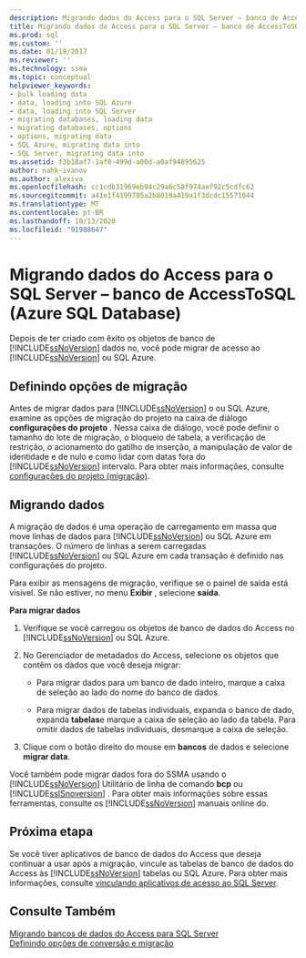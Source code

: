 ```yaml
---
description: Migrando dados do Access para o SQL Server – banco de AccessToSQL (Azure SQL Database)
title: Migrando dados do Access para o SQL Server – banco de AccessToSQL (Azure SQL Database) | Microsoft Docs
ms.prod: sql
ms.custom: ''
ms.date: 01/19/2017
ms.reviewer: ''
ms.technology: ssma
ms.topic: conceptual
helpviewer_keywords:
- bulk loading data
- data, loading into SQL Azure
- data, loading into SQL Server
- migrating databases, loading data
- migrating databases, options
- options, migrating data
- SQL Azure, migrating data into
- SQL Server, migrating data into
ms.assetid: f3b18af7-1af0-499d-a00d-a0af94895625
author: nahk-ivanov
ms.author: alexiva
ms.openlocfilehash: cc1cdb31969eb94c29a6c58f974aef92c5cdfc62
ms.sourcegitcommit: a41e1f4199785a2b8019a419a1f3dcdc15571044
ms.translationtype: MT
ms.contentlocale: pt-BR
ms.lasthandoff: 10/13/2020
ms.locfileid: "91988647"
---
```

# <a name="migrating-access-data-into-sql-server---azure-sql-database-accesstosql"></a>Migrando dados do Access para o SQL Server – banco de AccessToSQL (Azure SQL Database)
Depois de ter criado com êxito os objetos de banco de [!INCLUDE[ssNoVersion](../../includes/ssnoversion-md.md)] dados no, você pode migrar de acesso ao [!INCLUDE[ssNoVersion](../../includes/ssnoversion-md.md)] ou SQL Azure.  
  
## <a name="setting-migration-options"></a>Definindo opções de migração  
Antes de migrar dados para [!INCLUDE[ssNoVersion](../../includes/ssnoversion-md.md)] o ou SQL Azure, examine as opções de migração do projeto na caixa de diálogo **configurações do projeto** . Nessa caixa de diálogo, você pode definir o tamanho do lote de migração, o bloqueio de tabela, a verificação de restrição, o acionamento do gatilho de inserção, a manipulação de valor de identidade e de nulo e como lidar com datas fora do [!INCLUDE[ssNoVersion](../../includes/ssnoversion-md.md)] intervalo. Para obter mais informações, consulte [configurações do projeto (migração)](./project-settings-migration-accesstosql.md).  
  
## <a name="migrating-data"></a>Migrando dados  
A migração de dados é uma operação de carregamento em massa que move linhas de dados para [!INCLUDE[ssNoVersion](../../includes/ssnoversion-md.md)] ou SQL Azure em transações. O número de linhas a serem carregadas [!INCLUDE[ssNoVersion](../../includes/ssnoversion-md.md)] ou SQL Azure em cada transação é definido nas configurações do projeto.  
  
Para exibir as mensagens de migração, verifique se o painel de saída está visível. Se não estiver, no menu **Exibir** , selecione **saída**.  
  
**Para migrar dados**  
  
1.  Verifique se você carregou os objetos de banco de dados do Access no [!INCLUDE[ssNoVersion](../../includes/ssnoversion-md.md)] ou SQL Azure.  
  
2.  No Gerenciador de metadados do Access, selecione os objetos que contêm os dados que você deseja migrar:  
  
    -   Para migrar dados para um banco de dado inteiro, marque a caixa de seleção ao lado do nome do banco de dados.  
  
    -   Para migrar dados de tabelas individuais, expanda o banco de dado, expanda **tabelas**e marque a caixa de seleção ao lado da tabela. Para omitir dados de tabelas individuais, desmarque a caixa de seleção.  
  
3.  Clique com o botão direito do mouse em **bancos** de dados e selecione **migrar data**.  
  
Você também pode migrar dados fora do SSMA usando o [!INCLUDE[ssNoVersion](../../includes/ssnoversion-md.md)] Utilitário de linha de comando **bcp** ou [!INCLUDE[ssISnoversion](../../includes/ssisnoversion-md.md)] . Para obter mais informações sobre essas ferramentas, consulte os [!INCLUDE[ssNoVersion](../../includes/ssnoversion-md.md)] manuais online do.  
  
## <a name="next-step"></a>Próxima etapa  
Se você tiver aplicativos de banco de dados do Access que deseja continuar a usar após a migração, vincule as tabelas de banco de dados do Access às [!INCLUDE[ssNoVersion](../../includes/ssnoversion-md.md)] tabelas ou SQL Azure. Para obter mais informações, consulte [vinculando aplicativos de acesso ao SQL Server](linking-access-applications-to-sql-server-azure-sql-db-accesstosql.md).  
  
## <a name="see-also"></a>Consulte Também  
[Migrando bancos de dados do Access para SQL Server](migrating-access-databases-to-sql-server-azure-sql-db-accesstosql.md)  
[Definindo opções de conversão e migração](setting-conversion-and-migration-options-accesstosql.md)  
